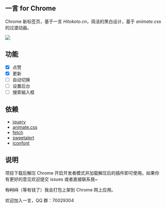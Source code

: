## 一言 for Chrome

Chrome 新标签页，基于一言 _Hitokoto.cn_，简洁的黑白设计，基于 _animate.css_ 的过渡动画。

![](https://static.openapi.link/img/WX20180810-130405.png)

## 功能

- [x] 点赞
- [x] 更新
- [ ] 自动切换
- [ ] 设置后台
- [ ] 搜索输入框

## 依赖

- [jquery](https://github.com/jquery/jquery)
- [animate.css](https://github.com/daneden/animate.css)
- [fetch](https://github.com/github/fetch)
- [sweetalert](https://github.com/t4t5/sweetalert)
- [iconfont](http://iconfont.cn/)

## 说明

项目下载后解压 Chrome 开启开发者模式并加载解压后的插件即可使用。如果你有更好的意见欢迎提交 issues 或者直接联系我~

~~有时间~~（等有钱了）我会打包上架到 Chrome 网上应用。

欢迎加入一言，QQ 群：70029304